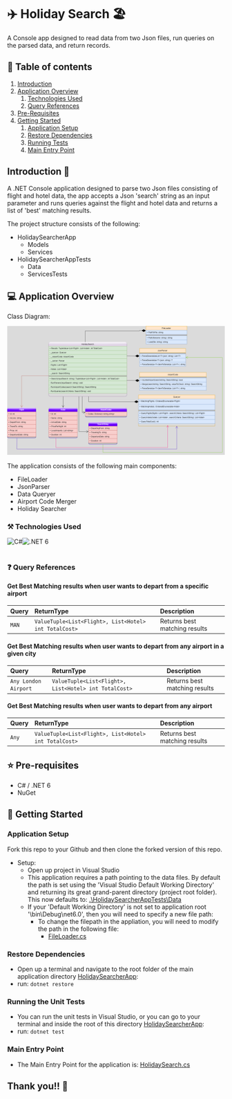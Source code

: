 # ✈️ Holiday Search 🏖️
A Console app designed to read data from two Json files, run queries on the parsed data, and return records.

## :link: Table of contents
1. [Introduction](#introduction)
2. [Application Overview](#applicationOverview)
   1. [Technologies Used](#technologiesUsed)
   2. [Query References](#QueryReference)
3. [Pre-Requisites](#prerequisites)
4. [Getting Started](#gettingStarted)
   1. [Application Setup](#applicationsetup)
   2. [Restore Dependencies](#restoredependencies)
   3. [Running Tests](#runningtests)
   4. [Main Entry Point](#mainentrypoint)

## Introduction :wave: <a name="introduction"></a>
A .NET Console application designed to parse two Json files consisting of flight and hotel data, the app accepts a Json 'search' string as an input parameter and runs queries against the flight and hotel data and returns a list of 'best' matching results.

The project structure consists of the following:

 * HolidaySearcherApp
   * Models
   * Services
 * HolidaySearcherAppTests
   * Data
   * ServicesTests 

## :computer: Application Overview <a name="applicationOverview"></a>

Class Diagram:

![](https://github.com/Hayley96/HolidaySearcher/blob/main/Resources/HolidaySearcherUML.png)

The application consists of the following main components:

* FileLoader
* JsonParser
* Data Queryer
* Airport Code Merger
* Holiday Searcher

### ⚒️ Technologies Used <a name="technologiesUsed"></a>

<div>
<img align="left" alt="C#" title="C-Sharp" src="https://img.shields.io/badge/C%23-239120?style=for-the-badge&logo=c-sharp&logoColor=white" />
<img align="left" alt=".NET 6" title=".NET 6" src="https://img.shields.io/badge/.NET-512BD4?style=for-the-badge&logo=dotnet&logoColor=white" />
</div>
</br></br>

### ❓ Query References <a name="QueryReference"></a>

#### Get Best Matching results when user wants to depart from a specific airport

| Query     | ReturnType                                            | Description                       |
| :-------- | :-----------------------------------------------------| :---------------------------------|
| `MAN`     | `ValueTuple<List<Flight>, List<Hotel> int TotalCost>` | Returns best matching results     |

#### Get Best Matching results when user wants to depart from any airport in a given city

| Query                    | ReturnType                                            | Description                       |
| :------------------------| :-----------------------------------------------------| :---------------------------------|
| `Any London Airport`     | `ValueTuple<List<Flight>, List<Hotel> int TotalCost>` | Returns best matching results     |

#### Get Best Matching results when user wants to depart from any airport

| Query     | ReturnType                                            | Description                       |
| :---------| :-----------------------------------------------------| :---------------------------------|
| `Any`     | `ValueTuple<List<Flight>, List<Hotel> int TotalCost>` | Returns best matching results     |

## ⭐ Pre-requisites <a name="prerequisites"></a>

* C# / .NET 6
* NuGet

## 🔀 Getting Started <a name="gettingStarted"></a>

### Application Setup <a name="applicationsetup"></a>

Fork this repo to your Github and then clone the forked version of this repo.

- Setup:
	- Open up project in Visual Studio
	- This application requires a path pointing to the data files. By default the path is set using the 'Visual Studio Default Working Directory' and returning its great grand-parent directory (project root folder). This now defaults to: [.\HolidaySearcherAppTests\Data](./HolidaySearcherAppTests/Data)
	 - If your 'Default Working Directory' is not set to application root '\bin\Debug\net6.0', then you will need to specify a new file path:
       - To change the filepath in the appliation, you will need to modify the path in the following file:
	      * [FileLoader.cs](https://github.com/Hayley96/HolidaySearcher/blob/main/HolidaySearcherApp/Services/FileLoader.cs)

### Restore Dependencies <a name="restoredependencies"></a>

- Open up a terminal and navigate to the root folder of the main application directory [HolidaySearcherApp](./HolidaySearcherApp):
 - run: `dotnet restore`

### Running the Unit Tests <a name="runningtests"></a>

- You can run the unit tests in Visual Studio, or you can go to your terminal and inside the root of this directory [HolidaySearcherApp](../):
 - run: `dotnet test`


### Main Entry Point <a name="mainentrypoint"></a>
- The Main Entry Point for the application is: [HolidaySearch.cs](https://github.com/Hayley96/HolidaySearcher/blob/main/HolidaySearcherApp/Services/HolidaySearch.cs)


## Thank you!! 👋

